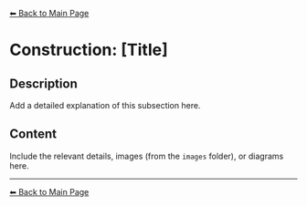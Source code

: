 [⬅ Back to Main Page](README.md)

# Construction: [Title]

## Description
Add a detailed explanation of this subsection here.

## Content
Include the relevant details, images (from the `images` folder), or diagrams here.

---

[⬅ Back to Main Page](README.md)
